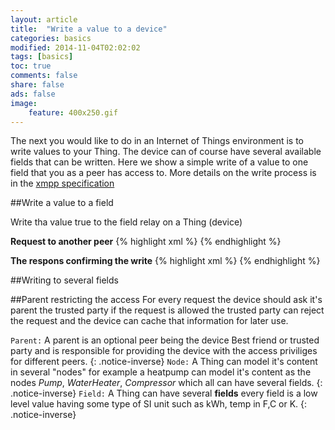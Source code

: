 ```yaml
---
layout: article
title:  "Write a value to a device"
categories: basics
modified: 2014-11-04T02:02:02
tags: [basics]
toc: true
comments: false
share: false
ads: false
image:
	feature: 400x250.gif
---
```


The next you would like to do in an Internet of Things environment is
to write values to your Thing. The device can of course have several
available fields that can be written. Here we show a simple write of a
value to one field that you as a peer has access to. More details on the write process is in the [xmpp specification](http://xmpp.org/extensions/xep-0325.html)

##Write a value to a field

Write tha value true to the field relay on a Thing (device) 

**Request to another peer**
{% highlight xml %}
<iq type='set'
  from='client@clayster.com/amr'
  to='device@clayster.com'
  id='S0001'>
  <req xmlns='urn:xmpp:iot:sensordata' seqnr='1' momentary='true'/>
</iq>
{% endhighlight %}

**The respons confirming the write**
{% highlight xml %}
<iq type='result'
  from='device@clayster.com'
  to='client@clayster.com/amr'
  id='S0001'>
  <accepted xmlns='urn:xmpp:iot:sensordata' seqnr='1'/>
</iq>
{% endhighlight %}


##Writing to several fields


##Parent restricting the access
For every request the device should ask it's parent the trusted party if the request is allowed the trusted party can reject the request and the device can cache that information for later use.


`Parent:` A parent is an optional peer being the device Best friend or trusted party and is responsible for providing the device with the access priviliges for different peers.
{: .notice-inverse}
`Node:` A Thing can model it's content in several "nodes" for example a heatpump can model it's content as the nodes *Pump*, *WaterHeater*, *Compressor* which all can have several fields. 
{: .notice-inverse}
`Field:` A Thing can have several **fields** every field is a low level value having some type of SI unit such as kWh, temp in F,C or K. 
{: .notice-inverse}



